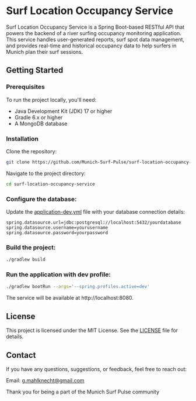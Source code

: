 # Surf Location Occupancy Service

Surf Location Occupancy Service is a Spring Boot-based RESTful API that powers the backend of a river surfing occupancy monitoring application. This service handles user-generated reports, surf spot data management, and provides real-time and historical occupancy data to help surfers in Munich plan their surf sessions.

## Getting Started

### Prerequisites

To run the project locally, you'll need:

- Java Development Kit (JDK) 17 or higher
- Gradle 6.x or higher
- A MongoDB database

### Installation
Clone the repository:

```bash
git clone https://github.com/Munich-Surf-Pulse/surf-location-occupancy-service.git
```
Navigate to the project directory:

```bash
cd surf-location-occupancy-service
```

### Configure the database:

Update the [application-dev.yml](application-dev.yml) file with your database connection details:

```properties
spring.datasource.url=jdbc:postgresql://localhost:5432/yourdatabase
spring.datasource.username=yourusername
spring.datasource.password=yourpassword
```

### Build the project:

```bash
./gradlew build
```

### Run the application with dev profile:

```bash
./gradlew bootRun --args='--spring.profiles.active=dev'
```
The service will be available at http://localhost:8080.

## License
This project is licensed under the MIT License. See the [LICENSE](./LICENSE) file for details.

## Contact
If you have any questions, suggestions, or feedback, feel free to reach out:

Email: g.mahlknecht@gmail.com

Thank you for being a part of the Munich Surf Pulse community